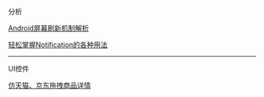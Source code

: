 分析

[Android屏幕刷新机制解析](https://mp.weixin.qq.com/s/OfeHn8Gf3MBaDvxs-DOzNg)

[轻松掌握Notification的各种用法](https://www.jianshu.com/p/514eb6193a06)

---

UI控件

[仿天猫、京东拖拽商品详情](https://www.jianshu.com/p/db3643115521)

